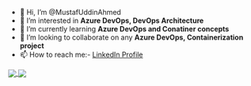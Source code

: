 - 👋 Hi, I’m @MustafUddinAhmed
- 👀 I’m interested in **Azure DevOps, DevOps Architecture**
- 🌱 I’m currently learning **Azure DevOps and Conatiner concepts**
- 💞️ I’m looking to collaborate on any **Azure DevOps, Containerization project**
- 📫 How to reach me:- [LinkedIn Profile](https://www.linkedin.com/in/mustafuddinahmed/ "LinkedIn Profile")


<a href="https://github.com/anuraghazra/github-readme-stats">
  <img align="center" src="https://github-readme-stats.vercel.app/api?username=MustafUddinAhmed&include_all_commits=true&count_private=true&show_icons=true&theme=radical" />
</a>
<a href="https://github.com/anuraghazra/convoychat">
  <img align="center" src="https://github-readme-stats.vercel.app/api/top-langs/?username=MustafUddinAhmed&layout=compact" />
</a>


<!---
MustafUddinAhmed/MustafUddinAhmed is a ✨ special ✨ repository because its `README.md` (this file) appears on your GitHub profile.
You can click the Preview link to take a look at your changes.
--->

